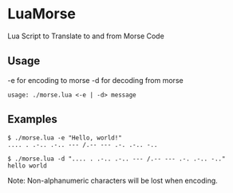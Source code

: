 # LuaMorse
Lua Script to Translate to and from Morse Code

## Usage

-e for encoding to morse
-d for decoding from morse

```
usage: ./morse.lua <-e | -d> message
```

## Examples

```
$ ./morse.lua -e "Hello, world!"
.... . .-.. .-.. --- /.-- --- .-. .-.. -..

$ ./morse.lua -d ".... . .-.. .-.. --- /.-- --- .-. .-.. -.."
hello world
```

Note: Non-alphanumeric characters will be lost when encoding.
